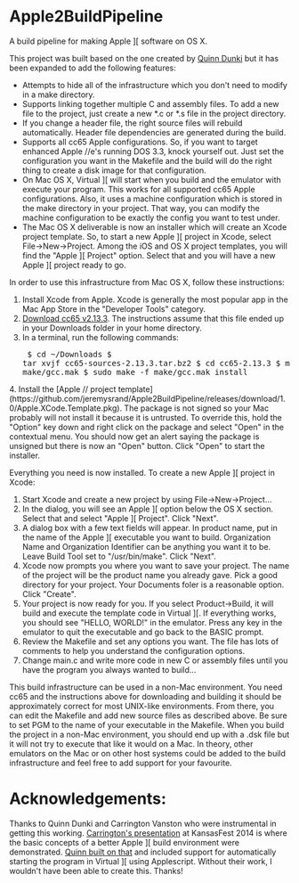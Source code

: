 Apple2BuildPipeline
===================

A build pipeline for making Apple \]\[ software on OS X.

This project was built based on the one created by [Quinn Dunki](http://quinndunki.com/blondihacks/?p=1904) but it has been expanded to add the following features:

   * Attempts to hide all of the infrastructure which you don't need to modify in a make directory.
   * Supports linking together multiple C and assembly files.  To add a new file to the project, just create a new *.c or *.s file in the project directory.
   * If you change a header file, the right source files will rebuild automatically.  Header file dependencies are generated during the build.
   * Supports all cc65 Apple configurations.  So, if you want to target enhanced Apple //e's running DOS 3.3, knock yourself out.  Just set the configuration you want in the Makefile and the build will do the right thing to create a disk image for that configuration.
   * On Mac OS X, Virtual \]\[ will start when you build and the emulator with execute your program.  This works for all supported cc65 Apple configurations.  Also, it uses a machine configuration which is stored in the make directory in your project.  That way, you can modify the machine configuration to be exactly the config you want to test under.
   * The Mac OS X deliverable is now an installer which will create an Xcode project template.  So, to start a new Apple \]\[ project in Xcode, select File->New->Project.  Among the iOS and OS X project templates, you will find the "Apple \]\[ Project" option.  Select that and you will have a new Apple \]\[ project ready to go.

In order to use this infrastructure from Mac OS X, follow these instructions:
   1. Install Xcode from Apple.  Xcode is generally the most popular app in the Mac App Store in the "Developer Tools" category.
   2. [Download cc65 v2.13.3](ftp://ftp.musoftware.de/pub/uz/cc65/cc65-sources-2.13.3.tar.bz2).  The instructions assume that this file ended up in your Downloads folder in your home directory.
   3. In a terminal, run the following commands: <pre>
$ cd ~/Downloads
$ tar xvjf cc65-sources-2.13.3.tar.bz2
$ cd cc65-2.13.3
$ make -f make/gcc.mak
$ sudo make -f make/gcc.mak install
</pre>
   4. Install the [Apple // project template](https://github.com/jeremysrand/Apple2BuildPipeline/releases/download/1.0/Apple.XCode.Template.pkg).  The package is not signed so your Mac probably will not install it because it is untrusted.  To override this, hold the "Option" key down and right click on the package and select "Open" in the contextual menu.  You should now get an alert saying the package is unsigned but there is now an "Open" button.  Click "Open" to start the installer.

Everything you need is now installed.  To create a new Apple \]\[ project in Xcode:
   1. Start Xcode and create a new project by using File->New->Project...
   2. In the dialog, you will see an Apple \]\[ option below the OS X section.  Select that and select "Apple \]\[ Project".  Click "Next".
   3. A dialog box with a few text fields will appear.  In product name, put in the name of the Apple \]\[ executable you want to build.  Organization Name and Organization Identifier can be anything you want it to be.  Leave Build Tool set to "/usr/bin/make".  Click "Next".
   4. Xcode now prompts you where you want to save your project.  The name of the project will be the product name you already gave.  Pick a good directory for your project.  Your Documents foler is a reasonable option.  Click "Create".
   5. Your project is now ready for you.  If you select Product->Build, it will build and execute the template code in Virtual \]\[.  If everything works, you should see "HELLO, WORLD!" in the emulator.  Press any key in the emulator to quit the executable and go back to the BASIC prompt.
   6. Review the Makefile and set any options you want.  The file has lots of comments to help you understand the configuration options.
   7. Change main.c and write more code in new C or assembly files until you have the program you always wanted to build...

This build infrastructure can be used in a non-Mac environment.  You need cc65 and the instructions above for downloading and building it should be approximately correct for most UNIX-like environments.  From there, you can edit the Makefile and add new source files as described above.  Be sure to set PGM to the name of your executable in the Makefile.  When you build the project in a non-Mac environment, you should end up with a .dsk file but it will not try to execute that like it would on a Mac.  In theory, other emulators on the Mac or on other host systems could be added to the build infrastructure and feel free to add support for your favourite.

Acknowledgements:
=================

Thanks to Quinn Dunki and Carrington Vanston who were instrumental in getting this working.  [Carrington's presentation](http://monsterfeet.com/kfest/) at KansasFest 2014 is where the basic concepts of a better Apple \]\[ build environment were demonstrated.  [Quinn built on that](http://quinndunki.com/blondihacks/?p=1904) and included support for automatically starting the program in Virtual \]\[ using Applescript.  Without their work, I wouldn't have been able to create this.  Thanks!
